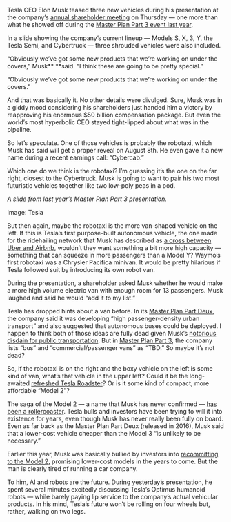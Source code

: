 Tesla CEO Elon Musk teased three new vehicles during his presentation at the company’s [annual shareholder meeting](/2024/6/13/24177656/tesla-shareholders-approve-elon-musks-massive-pay-package-was-there-ever-any-doubt) on Thursday — one more than what he showed off during the [Master Plan Part 3 event last year](/2023/3/1/23620698/tesla-master-plan-3-elon-musk-ev-solar-fsd-gigafactory-investor-day).

In a slide showing the company’s current lineup — Models S, X, 3, Y, the Tesla Semi, and Cybertruck — three shrouded vehicles were also included.

“Obviously we’ve got some new products that we’re working on under the covers,” Musk** **said. “I think these are going to be pretty special.”

“Obviously we’ve got some new products that we’re working on under the covers.”

And that was basically it. No other details were divulged. Sure, Musk was in a giddy mood considering his shareholders just handed him a victory by reapproving his enormous $50 billion compensation package. But even the world’s most hyperbolic CEO stayed tight-lipped about what was in the pipeline.

So let’s speculate. One of those vehicles is probably the robotaxi, which Musk has said will get a proper reveal on August 8th. He even gave it a new name during a recent earnings call: “Cybercab.”

Which one do we think is the robotaxi? I’m guessing it’s the one on the far right, closest to the Cybertruck. Musk is going to want to pair his two most futuristic vehicles together like two low-poly peas in a pod.

*A slide from last year’s Master Plan Part 3 presentation.*

Image: Tesla

But then again, maybe the robotaxi is the more van-shaped vehicle on the left. If this is Tesla’s first purpose-built autonomous vehicle, the one made for the ridehailing network that Musk has described as [a cross between Uber and Airbnb](/2024/4/23/24138580/tesla-robotaxi-ride-hail-app-preview-earningsq1-2024), wouldn’t they want something a bit more high capacity — something that can squeeze in more passengers than a Model Y? Waymo’s first robotaxi was a Chrysler Pacifica minivan. It would be pretty hilarious if Tesla followed suit by introducing its own robot van.

During the presentation, a shareholder asked Musk whether he would make a more high volume electric van with enough room for 13 passengers. Musk laughed and said he would “add it to my list.”

Tesla has dropped hints about a van before. In its [Master Plan Part Deux](https://www.tesla.com/blog/master-plan-part-deux), the company said it was developing “high passenger-density urban transport” and also suggested that autonomous buses could be deployed. I happen to think both of those ideas are fully dead given Musk’s [notorious disdain for public transportation](https://www.wired.com/story/elon-musk-awkward-dislike-mass-transit/). But in [Master Plan Part 3](https://www.tesla.com/ns_videos/Tesla-Master-Plan-Part-3.pdf), the company lists “bus” and “commercial/passenger vans” as “TBD.” So maybe it’s not dead?

So, if the robotaxi is on the right and the boxy vehicle on the left is some kind of van, what’s that vehicle in the upper left? Could it be the long-awaited [refreshed Tesla Roadster](/2024/2/28/24085495/tesla-roadster-is-coming-no-really)? Or is it some kind of compact, more affordable “Model 2”?

The saga of the Model 2 — a name that Musk has never confirmed — [has been a rollercoaster](/2024/4/5/24122064/tesla-cancel-affordable-electric-vehicle-model-2-china). Tesla bulls and investors have been trying to will it into existence for years, even though Musk has never really been fully on board. Even as far back as the Master Plan Part Deux (released in 2016), Musk said that a lower-cost vehicle cheaper than the Model 3 “is unlikely to be necessary.”

Earlier this year, Musk was basically bullied by investors into [recommitting to the Model 2](/2024/4/23/24138646/tesla-q1-2024-earnings-model-2-affordable-electric-vehicles), promising lower-cost models in the years to come. But the man is clearly tired of running a car company.

To him, AI and robots are the future. During yesterday’s presentation, he spent several minutes excitedly discussing Tesla’s Optimus humanoid robots — while barely paying lip service to the company’s actual vehicular products. In his mind, Tesla’s future won’t be rolling on four wheels but, rather, walking on two legs.
